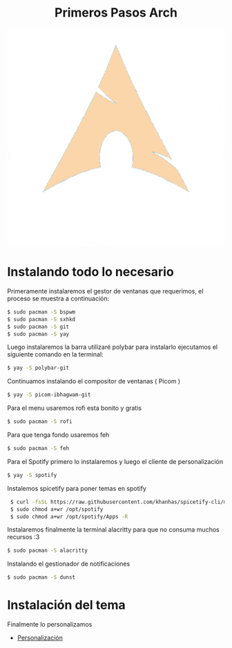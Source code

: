 <h1 align="center">Primeros Pasos Arch</h1>

<p align="center">
 
<img src="https://raw.githubusercontent.com/P4NAD3ROXIS/DotfilesForEverybody/main/Guide/Spanish-Version/Distros/Arch/archlinux.png">

</p>

# Instalando todo lo necesario

Primeramente instalaremos el gestor de ventanas que requerimos, el proceso se muestra a continuación:

```bash
$ sudo pacman -S bspwm
$ sudo pacman -S sxhkd
$ sudo pacman -S git
$ sudo pacman -S yay
```

Luego instalaremos la barra utilizaré polybar para instalarlo ejecutamos el siguiente comando en la terminal:

```bash
$ yay -S polybar-git
```

Continuamos instalando el compositor de ventanas ( Picom )

```bash
$ yay -S picom-ibhagwam-git
```

Para el menu usaremos rofi esta bonito y gratis

```bash
$ sudo pacman -S rofi
```

Para que tenga fondo usaremos feh

```bash
$ sudo pacman -S feh
```

Para el Spotify primero lo instalaremos y luego el cliente de personalización

```bash
$ yay -S spotify
```

Instalemos spicetify para poner temas en spotify

```bash
 $ curl -fsSL https://raw.githubusercontent.com/khanhas/spicetify-cli/master/install.sh | sh
 $ sudo chmod a+wr /opt/spotify
 $ sudo chmod a+wr /opt/spotify/Apps -R
 ```

Instalaremos finalmente la terminal alacritty para que no consuma muchos recursos :3

```bash
$ sudo pacman -S alacritty
 ```

Instalando el gestionador de notificaciones

```bash
$ sudo pacman -S dunst
```

# Instalación del tema

Finalmente lo personalizamos

- [Personalización](https://github.com/P4NAD3ROXIS/DotfilesForEverybody/blob/main/Guide/Spanish-Version/Dots/README.md)
